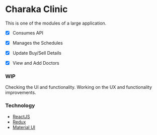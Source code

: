 Charaka Clinic
================

This is one of the modules of a large application.

 - [x] Consumes API
 - [x] Manages the Schedules
 - [x] Update Buy/Sell Details
 - [x] View and Add Doctors


### WIP

 Checking the UI and functionality. Working on the UX and functionality improvements.



### Technology

 - [ReactJS][react]
 - [Redux][redux]
 - [Material UI][mui]












[react]: https://reactjs.org
[redux]: https://redux.js.org/
[mui]: https://material-ui.com